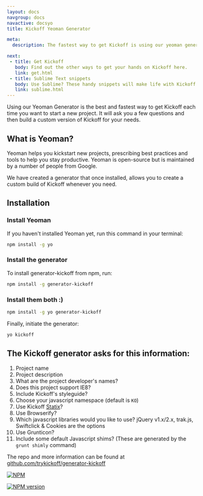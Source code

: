 ```yaml
---
layout: docs
navgroup: docs
navactive: docsyo
title: Kickoff Yeoman Generator

meta:
  description: The fastest way to get Kickoff is using our yeoman generator. Find out about it here.

next:
 - title: Get Kickoff
   body: Find out the other ways to get your hands on Kickoff here.
   link: get.html
 - title: Sublime Text snippets
   body: Use Sublime? These handy snippets will make life with Kickoff even easier.
   link: sublime.html
---
```

Using our Yeoman Generator is the best and fastest way to get Kickoff each time you want to start a new project. It will ask you a few questions and then build a custom version of Kickoff for your needs.

## What is Yeoman?
Yeoman helps you kickstart new projects, prescribing best practices and tools to help you stay productive. Yeoman is open-source but is maintained by a number of people from Google.

We have created a generator that once installed, allows you to create a custom build of Kickoff whenever you need.

## Installation

### Install Yeoman
If you haven't installed Yeoman yet, run this command in your terminal:

```sh
npm install -g yo
```

### Install the generator
To install generator-kickoff from npm, run:

```sh
npm install -g generator-kickoff
```

### Install them both :)
```sh
npm install -g yo generator-kickoff
```

Finally, initiate the generator:

```sh
yo kickoff
```

## The Kickoff generator asks for this information:
1. Project name
1. Project description
1. What are the project developer's names?
1. Does this project support IE8?
1. Include Kickoff's styleguide?
1. Choose your javascript namespace (default is `KO`)
1. Use Kickoff [Statix](/kickoff/statix/)?
1. Use Browserify?
1. Which javascript libraries would you like to use? jQuery v1.x/2.x, trak.js, Swiftclick & Cookies are the options
1. Use Grunticon?
1. Include some default Javascript shims? (These are generated by the `grunt shimly` command)

The repo and more information can be found at [github.com/trykickoff/generator-kickoff](https://github.com/trykickoff/generator-kickoff)

[![NPM](https://nodei.co/npm/generator-kickoff.png?downloads=true&stars=true)](https://nodei.co/npm/generator-kickoff/)

[![NPM version](https://badge.fury.io/js/generator-kickoff.png)](http://badge.fury.io/js/generator-kickoff)
